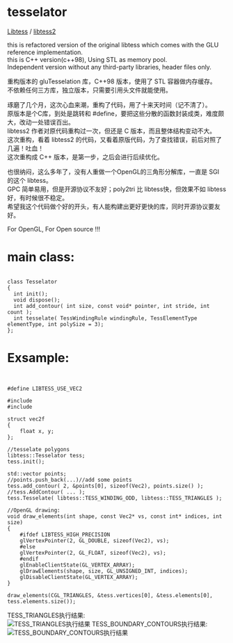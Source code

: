 # tesselator

[Libtess](https://gitlab.freedesktop.org/mesa/glu/tree/master/src/libtess) / [libtess2](https://github.com/memononen/libtess2)


this is refactored version of the original libtess which comes with the GLU reference implementation.  
this is C++ version(c++98), Using STL as memory pool.  
Independent version without any third-party libraries, header files only.

重构版本的 gluTesselation 库，C++98 版本，使用了 STL 容器做内存缓存。  
不依赖任何三方库，独立版本，只需要引用头文件就能使用。  

琢磨了几个月，这次心血来潮，重构了代码，用了十来天时间（记不清了）。  
原版本是个C库，到处是跳转和 #define，要把这些分散的函数封装成类，难度颇大，改动一处错误百出。  
libtess2 作者对原代码重构过一次，但还是 C 版本，而且整体结构变动不大。  
这次重构，看着 libtess2 的代码，又看着原版代码，为了查找错误，前后对照了几遍！吐血！  
这次重构成 C++ 版本，是第一步，之后会进行后续优化。  

也很纳闷，这么多年了，没有人重做一个OpenGL的三角形分解库，一直是 SGI 的这个 libtess。  
GPC 简单易用，但是开源协议不友好；poly2tri 比 libtess快，但效果不如 libtess 好，有时候很不稳定。  
希望我这个代码做个好的开头，有人能构建出更好更快的库，同时开源协议要友好。  

For OpenGL, For Open source !!!  

# main class:
<pre><code>
class Tesselator  
{  
  int init();  
  void dispose();  
  int add_contour( int size, const void* pointer, int stride, int count );  
  int tesselate( TessWindingRule windingRule, TessElementType elementType, int polySize = 3);  
};
</code></pre>
# Exsample:
<pre><code>

#define LIBTESS_USE_VEC2

#include <gl/glew.h>
#include <libtess/tess.hpp>

struct vec2f  
{  
    float x, y;  
};  
  
//tesselate polygons
libtess::Tesselator tess;  
tess.init();  

std::vector<Vec2> points;  
//points.push_back(...)//add some points  
tess.add_contour( 2, &points[0], sizeof(Vec2), points.size() );  
//tess.AddContour( ... );  
tess.Tesselate( libtess::TESS_WINDING_ODD, libtess::TESS_TRIANGLES );  
  
//OpenGL drawing:
void draw_elements(int shape, const Vec2* vs, const int* indices, int size)
{
    #ifdef LIBTESS_HIGH_PRECISION
    glVertexPointer(2, GL_DOUBLE, sizeof(Vec2), vs);
    #else
    glVertexPointer(2, GL_FLOAT, sizeof(Vec2), vs);
    #endif
    glEnableClientState(GL_VERTEX_ARRAY);
    glDrawElements(shape, size, GL_UNSIGNED_INT, indices);
    glDisableClientState(GL_VERTEX_ARRAY);
}

draw_elements(CGL_TRIANGLES, &tess.vertices[0], &tess.elements[0], tess.elements.size());
</code></pre>

TESS_TRIANGLES执行结果:  
![TESS_TRIANGLES执行结果](https://github.com/sdragonx/libtess/blob/master/TRIANGLES.png)
TESS_BOUNDARY_CONTOURS执行结果:  
![TESS_BOUNDARY_CONTOURS执行结果](https://github.com/sdragonx/libtess/blob/master/BOUNDARY_CONTOURS.png)

